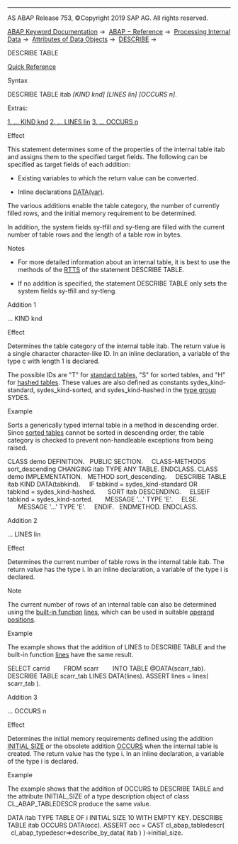   

* * *

AS ABAP Release 753, ©Copyright 2019 SAP AG. All rights reserved.

[ABAP Keyword Documentation](javascript:call_link\('abenabap.htm'\)) →  [ABAP − Reference](javascript:call_link\('abenabap_reference.htm'\)) →  [Processing Internal Data](javascript:call_link\('abenabap_data_working.htm'\)) →  [Attributes of Data Objects](javascript:call_link\('abendescribe_field.htm'\)) →  [DESCRIBE](javascript:call_link\('abapdescribe.htm'\)) → 

DESCRIBE TABLE

[Quick Reference](javascript:call_link\('abapdescribe_table_shortref.htm'\))

Syntax

DESCRIBE TABLE itab *\[*KIND knd*\]* *\[*LINES lin*\]* *\[*OCCURS n*\]*.

Extras:

[1\. ... KIND knd](#!ABAP_ADDITION_1@1@)
[2\. ... LINES lin](#!ABAP_ADDITION_2@2@)
[3\. ... OCCURS n](#!ABAP_ADDITION_3@3@)

Effect

This statement determines some of the properties of the internal table itab and assigns them to the specified target fields. The following can be specified as target fields of each addition:

-   Existing variables to which the return value can be converted.
    
-   Inline declarations [DATA(var)](javascript:call_link\('abendata_inline.htm'\)).
    

The various additions enable the table category, the number of currently filled rows, and the initial memory requirement to be determined.

In addition, the system fields sy-tfill and sy-tleng are filled with the current number of table rows and the length of a table row in bytes.

Notes

-   For more detailed information about an internal table, it is best to use the methods of the [RTTS](javascript:call_link\('abenrun_time_type_services_glosry.htm'\) "Glossary Entry") of the statement DESCRIBE TABLE.
    
-   If no addition is specified, the statement DESCRIBE TABLE only sets the system fields sy-tfill and sy-tleng.
    

Addition 1

... KIND knd

Effect

Determines the table category of the internal table itab. The return value is a single character character-like ID. In an inline declaration, a variable of the type c with length 1 is declared.

The possible IDs are "T" for [standard tables](javascript:call_link\('abenstandard_table_glosry.htm'\) "Glossary Entry"), "S" for sorted tables, and "H" for [hashed tables](javascript:call_link\('abenhashed_table_glosry.htm'\) "Glossary Entry"). These values are also defined as constants sydes\_kind-standard, sydes\_kind-sorted, and sydes\_kind-hashed in the [type group](javascript:call_link\('abentype_group_1_glosry.htm'\) "Glossary Entry") SYDES.

Example

Sorts a generically typed internal table in a method in descending order. Since [sorted tables](javascript:call_link\('abensorted_table_glosry.htm'\) "Glossary Entry") cannot be sorted in descending order, the table category is checked to prevent non-handleable exceptions from being raised.

CLASS demo DEFINITION.
  PUBLIC SECTION.
    CLASS-METHODS sort\_descending CHANGING itab TYPE ANY TABLE.
ENDCLASS.
CLASS demo IMPLEMENTATION.
  METHOD sort\_descending.
    DESCRIBE TABLE itab KIND DATA(tabkind).
    IF tabkind = sydes\_kind-standard OR
       tabkind = sydes\_kind-hashed.
      SORT itab DESCENDING.
    ELSEIF tabkind = sydes\_kind-sorted.
      MESSAGE '...' TYPE 'E'.
    ELSE.
      MESSAGE '...' TYPE 'E'.
    ENDIF.
  ENDMETHOD.
ENDCLASS.

Addition 2

... LINES lin

Effect

Determines the current number of table rows in the internal table itab. The return value has the type i. In an inline declaration, a variable of the type i is declared.

Note

The current number of rows of an internal table can also be determined using the [built-in function](javascript:call_link\('abenpredefined_function_glosry.htm'\) "Glossary Entry") [lines](javascript:call_link\('abendescriptive_functions_table.htm'\)), which can be used in suitable [operand positions](javascript:call_link\('abenexpression_positions.htm'\)).

Example

The example shows that the addition of LINES to DESCRIBE TABLE and the built-in function [lines](javascript:call_link\('abendescriptive_functions_table.htm'\)) have the same result.

SELECT carrid
       FROM scarr
       INTO TABLE @DATA(scarr\_tab).
DESCRIBE TABLE scarr\_tab LINES DATA(lines).
ASSERT lines = lines( scarr\_tab ).

Addition 3

... OCCURS n

Effect

Determines the initial memory requirements defined using the addition [INITIAL SIZE](javascript:call_link\('abaptypes_itab.htm'\)) or the obsolete addition [OCCURS](javascript:call_link\('abaptypes_occurs.htm'\)) when the internal table is created. The return value has the type i. In an inline declaration, a variable of the type i is declared.

Example

The example shows that the addition of OCCURS to DESCRIBE TABLE and the attribute INITIAL\_SIZE of a type description object of class CL\_ABAP\_TABLEDESCR produce the same value.

DATA itab TYPE TABLE OF i INITIAL SIZE 10 WITH EMPTY KEY.
DESCRIBE TABLE itab OCCURS DATA(occ).
ASSERT occ = CAST cl\_abap\_tabledescr(
  cl\_abap\_typedescr=>describe\_by\_data( itab ) )->initial\_size.